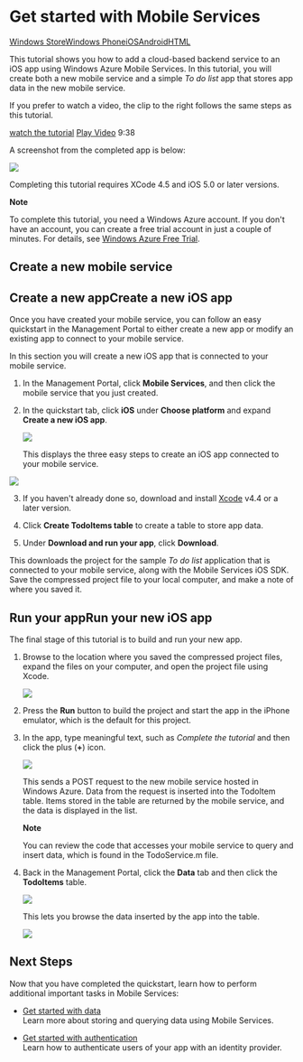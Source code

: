 <properties linkid="develop-mobile-tutorials-get-started-ios" urlDisplayName="Get Started (iOS)" pageTitle="Get Started with Windows Azure Mobile Services for iOS" title="Get Started with Windows Azure Mobile Services for iOS" writer="glenga" metaKeywords="Windows Azure iOS application, mobile service iOS, getting started Azure iOS" description="Learn how to use Windows Azure Mobile Services with your iOS app." metaCanonical="" disqusComments="1" umbracoNaviHide="1" />



# <a name="getting-started"> </a>Get started with Mobile Services
<div class="dev-center-tutorial-selector sublanding"><a href="/en-us/develop/mobile/tutorials/get-started" title="Windows Store">Windows Store</a><a href="/en-us/develop/mobile/tutorials/get-started-wp8" title="Windows Phone">Windows Phone</a><a href="/en-us/develop/mobile/tutorials/get-started-ios" title="iOS" class="current">iOS</a><a href="/en-us/develop/mobile/tutorials/get-started-android" title="Android">Android</a><a href="/en-us/develop/mobile/tutorials/get-started-html" title="HTML">HTML</a></div>
<div class="dev-onpage-video-clear clearfix">
<div class="dev-onpage-left-content">
<p>This tutorial shows you how to add a cloud-based backend service to an iOS app using Windows Azure Mobile Services. In this tutorial, you will create both a new mobile service and a simple <em>To do list</em> app that stores app data in the new mobile service.</p>
<p>If you prefer to watch a video, the clip to the right follows the same steps as this tutorial.</p>
</div>
<div class="dev-onpage-video-wrapper"><a href="http://channel9.msdn.com/Series/Windows-Azure-Mobile-Services/iOS-Creating-your-first-app-using-the-Windows-Azure-Mobile-Services-Quickstart" target="_blank" class="label">watch the tutorial</a> <a style="background-image: url('/media/devcenter/mobile/videos/get-started-ios-180x120.png') !important;" href="http://channel9.msdn.com/Series/Windows-Azure-Mobile-Services/iOS-Creating-your-first-app-using-the-Windows-Azure-Mobile-Services-Quickstart" target="_blank" class="dev-onpage-video"><span class="icon">Play Video</span></a> <span class="time">9:38</span></div>
</div>

A screenshot from the completed app is below:

![][0]

Completing this tutorial requires XCode 4.5 and iOS 5.0 or later versions. 

<div class="dev-callout"><strong>Note</strong> <p>To complete this tutorial, you need a Windows Azure account. If you don't have an account, you can create a free trial account in just a couple of minutes. For details, see <a href="http://www.windowsazure.com/en-us/pricing/free-trial/?WT.mc_id=AE564AB28&amp;returnurl=http%3A%2F%2Fwww.windowsazure.com%2Fen-us%2Fdevelop%2Fmobile%2Ftutorials%2Fget-started-ios%2F" target="_blank">Windows Azure Free Trial</a>.</p></div>

## <a name="create-new-service"> </a>Create a new mobile service

<div chunk="../chunks/mobile-services-create-new-service.md" />

<h2><span class="short-header">Create a new app</span>Create a new iOS app</h2>

Once you have created your mobile service, you can follow an easy quickstart in the Management Portal to either create a new app or modify an existing app to connect to your mobile service. 

In this section you will create a new iOS app that is connected to your mobile service.

1.  In the Management Portal, click **Mobile Services**, and then click the mobile service that you just created.

2. In the quickstart tab, click **iOS** under **Choose platform** and expand **Create a new iOS app**.

   ![][6]

   This displays the three easy steps to create an iOS app connected to your mobile service.

  ![][7]

3. If you haven't already done so, download and install [Xcode] v4.4 or a later version.

4. Click **Create TodoItems table** to create a table to store app data.

5. Under **Download and run your app**, click **Download**. 

  This downloads the project for the sample _To do list_ application that is connected to your mobile service, along with the Mobile Services iOS SDK. Save the compressed project file to your local computer, and make a note of where you saved it.

<h2><span class="short-header">Run your app</span>Run your new iOS app</h2>

The final stage of this tutorial is to build and run your new app.

1. Browse to the location where you saved the compressed project files, expand the files on your computer, and open the project file using Xcode.

   ![][8]

2. Press the **Run** button to build the project and start the app in the iPhone emulator, which is the default for this project.

3. In the app, type meaningful text, such as _Complete the tutorial_ and then click the plus (**+**) icon.

   ![][10]

   This sends a POST request to the new mobile service hosted in Windows Azure. Data from the request is inserted into the TodoItem table. Items stored in the table are returned by the mobile service, and the data is displayed in the list.

	<div class="dev-callout"> 
	<b>Note</b> 
   	<p>You can review the code that accesses your mobile service to query and insert data, which is found in the TodoService.m file.</p> 
 	</div>

4. Back in the Management Portal, click the **Data** tab and then click the **TodoItems** table.

   ![][11]

   This lets you browse the data inserted by the app into the table.

   ![][12]

## <a name="next-steps"> </a>Next Steps
Now that you have completed the quickstart, learn how to perform additional important tasks in Mobile Services: 

* [Get started with data]
  <br/>Learn more about storing and querying data using Mobile Services.

* [Get started with authentication]
  <br/>Learn how to authenticate users of your app with an identity provider.

<!--
* [Get started with push notifications] 
  <br/>Learn how to send a very basic push notification to your app.
-->

<!-- Anchors. -->
[Getting started with Mobile Services]:#getting-started
[Create a new mobile service]:#create-new-service
[Define the mobile service instance]:#define-mobile-service-instance
[Next Steps]:#next-steps

<!-- Images. -->
[0]: ../Media/mobile-quickstart-completed-ios.png
[1]: ../../Shared/Media/plus-new.png
[2]: ../Media/mobile-create.png
[3]: ../Media/mobile-create-page1.png
[4]: ../Media/mobile-create-page2.png
[5]: ../Media/mobile-services-selection.png
[6]: ../Media/mobile-portal-quickstart-ios.png
[7]: ../Media/mobile-quickstart-steps-ios.png
[8]: ../Media/mobile-xcode-project.png
[9]: ../Media/mobile-quickstart-download-app.png
[10]: ../Media/mobile-quickstart-startup-ios.png
[11]: ../Media/mobile-data-tab.png
[12]: ../Media/mobile-data-browse.png
[13]: ../Media/mobile-services-diagram.png

<!-- URLs. -->
[Get started with data]: ./mobile-services-get-started-with-data-ios.md
[Get started with authentication]: ./mobile-services-get-started-with-users-ios.md
[Get started with push notifications]: ./mobile-services-get-started-with-push-ios.md
[Xcode]: https://go.microsoft.com/fwLink/p/?LinkID=266532
[Mobile Services iOS SDK]: https://go.microsoft.com/fwLink/p/?LinkID=266533
[WindowsAzure.com]: http://www.windowsazure.com/
[Management Portal]: https://manage.windowsazure.com/